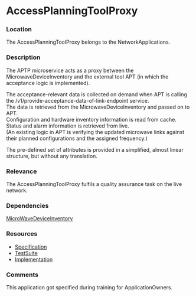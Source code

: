 # AccessPlanningToolProxy

### Location
The AccessPlanningToolProxy belongs to the NetworkApplications.

### Description
The APTP microservice acts as a proxy between the MicrowaveDeviceInventory and the external tool APT (in which the acceptance logic is implemented).

The acceptance-relevant data is collected on demand when APT is calling the /v1/provide-acceptance-data-of-link-endpoint service.  
The data is retrieved from the MicrowaveDeviceInventory and passed on to APT.  
Configuration and hardware inventory information is read from cache.  
Status and alarm information is retrieved from live.  
(An existing logic in APT is verifying the updated microwave links against their planned configurations and the assigned frequency.)

The pre-defined set of attributes is provided in a simplified, almost linear structure, but without any translation.

### Relevance
The AccessPlanningToolProxy fulfils a quality assurance task on the live network.

### Dependencies
 [MicroWaveDeviceInventory](https://github.com/openBackhaul/MicroWaveDeviceInventory)

### Resources
- [Specification](./spec/)
- [TestSuite](./testing/)
- [Implementation](./server/)

### Comments
This application got specified during training for ApplicationOwners.
